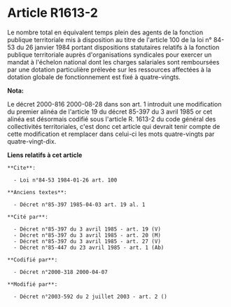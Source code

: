 # Article R1613-2

Le nombre total en équivalent temps plein des agents de la fonction publique territoriale mis à disposition au titre de
l'article 100 de la loi n° 84-53 du 26 janvier 1984 portant dispositions statutaires relatifs à la fonction publique
territoriale auprès d'organisations syndicales pour exercer un mandat à l'échelon national dont les charges salariales sont
remboursées par une dotation particulière prélevée sur les ressources affectées à la dotation globale de fonctionnement est
fixé à quatre-vingts.

**Nota:**

Le décret 2000-816 2000-08-28 dans son art. 1 introduit une modification du premier alinéa de l'article 19 du décret 85-397
du 3 avril 1985 or cet alinéa est désormais codifié sous l'article R. 1613-2 du code général des collectivités territoriales,
c'est donc cet article qui devrait tenir compte de cette modification et remplacer dans celui-ci les mots quatre-vingts par
quatre-vingt-dix.

**Liens relatifs à cet article**

	**Cite**:

	  - Loi n°84-53 1984-01-26 art. 100

	**Anciens textes**:

	  - Décret n°85-397 1985-04-03 art. 19 al. 1

	**Cité par**:

	  - Décret n°85-397 du 3 avril 1985 - art. 19 (V)
	  - Décret n°85-397 du 3 avril 1985 - art. 20 (M)
	  - Décret n°85-397 du 3 avril 1985 - art. 27 (V)
	  - Décret n°85-447 du 23 avril 1985 - art. 1 (Ab)

	**Codifié par**:

	  - Décret n°2000-318 2000-04-07

	**Modifié par**:

	  - Décret n°2003-592 du 2 juillet 2003 - art. 2 ()
